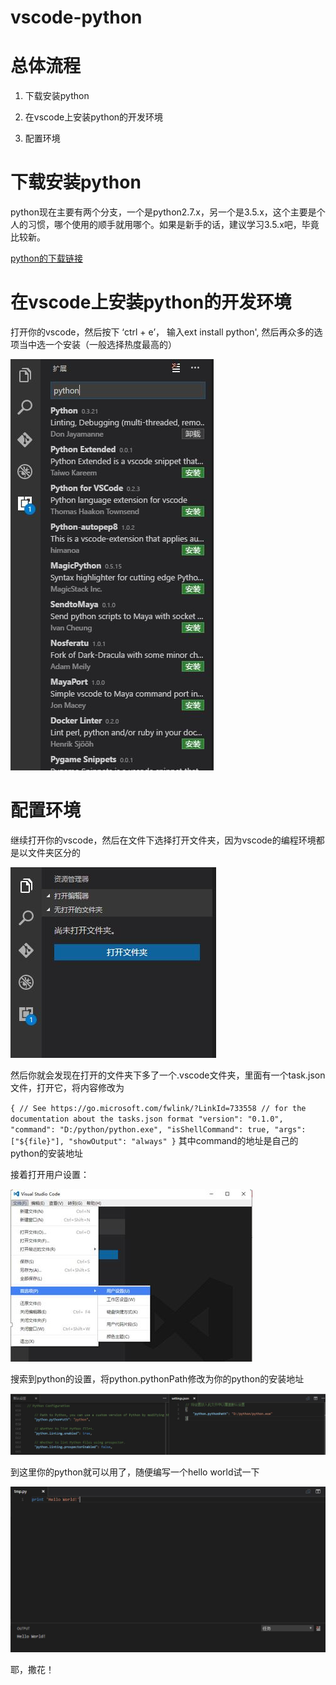 # vscode-python
# 总体流程
1. 下载安装python

2. 在vscode上安装python的开发环境

3. 配置环境

# 下载安装python
python现在主要有两个分支，一个是python2.7.x，另一个是3.5.x，这个主要是个人的习惯，哪个使用的顺手就用哪个。如果是新手的话，建议学习3.5.x吧，毕竟比较新。

[python的下载链接](https://www.python.org/downloads/)

# 在vscode上安装python的开发环境
打开你的vscode，然后按下 ‘ctrl + e’， 输入ext install python', 然后再众多的选项当中选一个安装（一般选择热度最高的）

![image](https://github.com/Fuyi-Huang/Fuyi-Huang.github.io-vscode-python/raw/master/pictures/capture.JPG)

# 配置环境
继续打开你的vscode，然后在文件下选择打开文件夹，因为vscode的编程环境都是以文件夹区分的

![image](https://github.com/Fuyi-Huang/Fuyi-Huang.github.io-vscode-python/raw/master/pictures/capture1.JPG)

然后你就会发现在打开的文件夹下多了一个.vscode文件夹，里面有一个task.json文件，打开它，将内容修改为

`
{
    // See https://go.microsoft.com/fwlink/?LinkId=733558
    // for the documentation about the tasks.json format
    "version": "0.1.0",
    "command": "D:/python/python.exe",
    "isShellCommand": true,
    "args": ["${file}"],
    "showOutput": "always"
}
`
其中command的地址是自己的python的安装地址

接着打开用户设置：

![image](https://github.com/Fuyi-Huang/Fuyi-Huang.github.io-vscode-python/raw/master/pictures/capture2.JPG)

搜索到python的设置，将python.pythonPath修改为你的python的安装地址

![image](https://github.com/Fuyi-Huang/Fuyi-Huang.github.io-vscode-python/raw/master/pictures/capture3.JPG)

到这里你的python就可以用了，随便编写一个hello world试一下

![image](https://github.com/Fuyi-Huang/Fuyi-Huang.github.io-vscode-python/raw/master/pictures/capture4.JPG)


耶，撒花！
